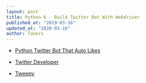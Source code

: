 ```yaml
---
layout: post
title: Python 6 - Build Twitter Bot With Webdriver
published_at: "2019-03-16"
updated_at: "2020-03-16"
author: Taners
---
```


- [Python Twitter Bot That Auto Likes](https://www.youtube.com/watch?v=ppPKeIDjcCs&list=PLDyQo7g0_nsULCDha3lv7rw2t6AnhNTHV&index=7)

- [Twitter Developer](https://developer.twitter.com/)

- [Tweepy](http://docs.tweepy.org/en/latest/)

